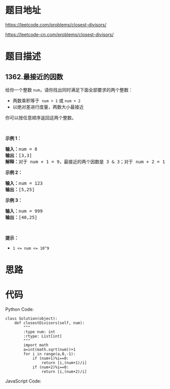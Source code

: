 # 题目地址
https://leetcode.com/problems/closest-divisors/

https://leetcode-cn.com/problems/closest-divisors/
# 题目描述
## 1362.最接近的因数
<p>给你一个整数&nbsp;<code>num</code>，请你找出同时满足下面全部要求的两个整数：</p>

<ul>
	<li>两数乘积等于 &nbsp;<code>num + 1</code>&nbsp;或&nbsp;<code>num + 2</code></li>
	<li>以绝对差进行度量，两数大小最接近</li>
</ul>

<p>你可以按任意顺序返回这两个整数。</p>

<p>&nbsp;</p>

<p><strong>示例 1：</strong></p>

<pre><strong>输入：</strong>num = 8
<strong>输出：</strong>[3,3]
<strong>解释：</strong>对于 num + 1 = 9，最接近的两个因数是 3 &amp; 3；对于 num + 2 = 10, 最接近的两个因数是 2 &amp; 5，因此返回 3 &amp; 3 。
</pre>

<p><strong>示例 2：</strong></p>

<pre><strong>输入：</strong>num = 123
<strong>输出：</strong>[5,25]
</pre>

<p><strong>示例 3：</strong></p>

<pre><strong>输入：</strong>num = 999
<strong>输出：</strong>[40,25]
</pre>

<p>&nbsp;</p>

<p><strong>提示：</strong></p>

<ul>
	<li><code>1 &lt;= num &lt;= 10^9</code></li>
</ul>

# 思路

# 代码
Python Code:

```
class Solution(object):
    def closestDivisors(self, num):
        """
        :type num: int
        :rtype: List[int]
        """
        import math
        a=int(math.sqrt(num))+1
        for i in range(a,0,-1):
            if (num+1)%i==0:
                return [i,(num+1)/i]
            if (num+2)%i==0:
                return [i,(num+2)/i]
```
JavaScript Code:

```

```
